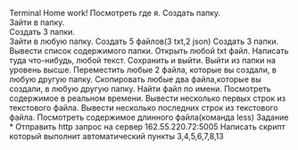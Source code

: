 Terminal Home work! 
Посмотреть где я.
Создать папку.    
Зайти в папку.    
Создать 3 папки.  
Зайти в любую папку. 
Создать 5 файлов(3 txt,2 json) 
Создать 3 папки. 
Вывести список содержимого папки.
Открыть любой txt файл. 
Написать туда что-нибудь, любой текст.
Сохранить и выйти. 
Выйти из папки на уровень высше. 
Переместить любые 2 файла, которые вы создали, в любую другую папку. 
Скопировать любые два файла,которые вы создали, в любую другую папку.
Найти файл по имени.
Посмотреть содержимое в реальном времени.
Вывести несколько первых строк из текстового файла.
Вывести несколько последних строк из текстового файла.
Посмотреть содержимое длинного файла(команда less)
Задание * 
Отправить http запрос на сервер 162.55.220.72:5005
Написать скрипт который выполнит автоматический пункты 3,4,5,6,7,8,13
